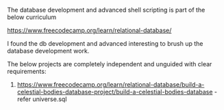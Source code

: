 The database development and advanced shell scripting is part of the below curriculum

https://www.freecodecamp.org/learn/relational-database/

I found the db development and advanced interesting to brush up the database development work.

The below projects are completely independent and unguided with clear requirements:

1. https://www.freecodecamp.org/learn/relational-database/build-a-celestial-bodies-database-project/build-a-celestial-bodies-database - refer universe.sql

